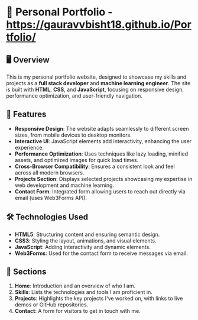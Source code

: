 # 📂 Personal Portfolio -  https://gauravvbisht18.github.io/Portfolio/

## 🖥️ Overview
This is my personal portfolio website, designed to showcase my skills and projects as a **full stack developer** and **machine learning engineer**. The site is built with **HTML**, **CSS**, and **JavaScript**, focusing on responsive design, performance optimization, and user-friendly navigation.

## 🚀 Features
- **Responsive Design**: The website adapts seamlessly to different screen sizes, from mobile devices to desktop monitors.
- **Interactive UI**: JavaScript elements add interactivity, enhancing the user experience.
- **Performance Optimization**: Uses techniques like lazy loading, minified assets, and optimized images for quick load times.
- **Cross-Browser Compatibility**: Ensures a consistent look and feel across all modern browsers.
- **Projects Section**: Displays selected projects showcasing my expertise in web development and machine learning.
- **Contact Form**: Integrated form allowing users to reach out directly via email (uses Web3Forms API).

## 🛠️ Technologies Used
- **HTML5**: Structuring content and ensuring semantic design.
- **CSS3**: Styling the layout, animations, and visual elements.
- **JavaScript**: Adding interactivity and dynamic elements.
- **Web3Forms**: Used for the contact form to receive messages via email.

## 📑 Sections
1. **Home**: Introduction and an overview of who I am.
2. **Skills**: Lists the technologies and tools I am proficient in.
3. **Projects**: Highlights the key projects I've worked on, with links to live demos or GitHub repositories.
4. **Contact**: A form for visitors to get in touch with me.


